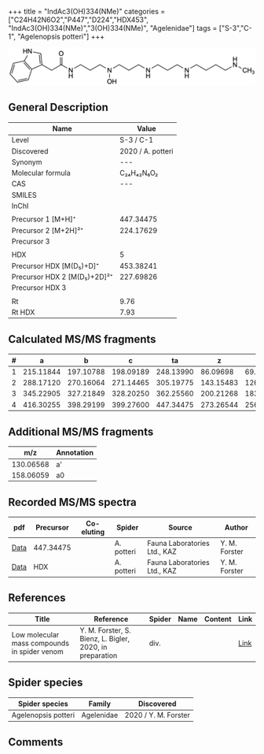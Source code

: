 +++
title = "IndAc3(OH)334(NMe)"
categories = ["C24H42N6O2","P447","D224","HDX453",
"IndAc3(OH)334(NMe)","3(OH)334(NMe)",
"Agelenidae"]
tags = ["S-3","C-1",
"Agelenopsis potteri"]
+++

![](/img/IndAc3(OH)334(NMe).png)

## General Description

| Name                       | Value              |
|----------------------------|--------------------|
| Level                      | S-3 / C-1          |
| Discovered                 | 2020 / A. potteri  |
| Synonym                    | ---                |
| Molecular formula          | C₂₄H₄₂N₆O₂                   |
| CAS                        | ---                |
| SMILES |   |
| InChI  |   |
|                            |                    |
| Precursor 1 [M+H]⁺         | 447.34475                   |
| Precursor 2 [M+2H]²⁺       | 224.17629                   |
| Precursor 3                |                    |
|                            |                    |
| HDX                        | 5                   |
| Precursor HDX   [M(D₅)+D]⁺   | 453.38241                   |
| Precursor HDX 2 [M(D₅)+2D]²⁺ | 227.69826                    |
| Precursor HDX 3            |                    |
|                            |                    |
| Rt                         | 9.76                   |
| Rt HDX                     | 7.93                   |

## Calculated MS/MS fragments

| # | a         | b         | c         | ta        | z         | y         | tz        |
|---|-----------|-----------|-----------|-----------|-----------|-----------|-----------|
| 1 | 215.11844 | 197.10788 | 198.09189 | 248.13990 | 86.09698 | 69.07043 | 103.12352 |
| 2 | 288.17120 | 270.16064 | 271.14465 | 305.19775 | 143.15483 | 126.12828 | 160.18137 |
| 3 | 345.22905 | 327.21849 | 328.20250 | 362.25560 | 200.21268 | 183.18613 | 233.23413 |
| 4 | 416.30255 | 398.29199 | 399.27600 | 447.34475 | 273.26544 | 256.23889 | 290.29198 |

## Additional MS/MS fragments

| m/z | Annotation |
|-----|------------|
| 130.06568 | a'         |
| 158.06059 | a0         |

## Recorded MS/MS spectra

| pdf                                             | Precursor | Co-eluting | Spider      | Source                       | Author        |
|-------------------------------------------------|-----------|------------|-------------|------------------------------|---------------|
| [Data](/pdf/A-potteri/447_IndAc3(OH)334(NMe)_Ap.pdf) | 447.34475 |           | A. potteri | Fauna Laboratories Ltd., KAZ | Y. M. Forster |
| [Data](/pdf/A-potteri/447_IndAc3(OH)334(NMe)_Ap_HDX.pdf) | HDX |           | A. potteri | Fauna Laboratories Ltd., KAZ | Y. M. Forster |


## References

| Title | Reference | Spider | Name | Content | Link |
|-------|-----------|--------|------|---------|------|
| Low molecular mass compounds in spider venom      | Y. M. Forster, S. Bienz, L. Bigler, 2020, in preparation          | div.       |   |   | [Link](unknown) |

## Spider species

| Spider species     | Family     | Discovered           |
|--------------------|------------|----------------------|
| Agelenopsis potteri | Agelenidae | 2020 / Y. M. Forster |


## Comments